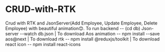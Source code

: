 # CRUD-with-RTK
Crud with RTK and JsonServer(Add Employee, Update Employee, Delete Employee) with beautiful animation😊.
To run backend -- (cd db) Json-server --watch db.json |
To download Aos animation -- npm install --save aos@next |
To download rtk -- npm install @reduxjs/toolkit |
To download react icon -- npm install react-icons
